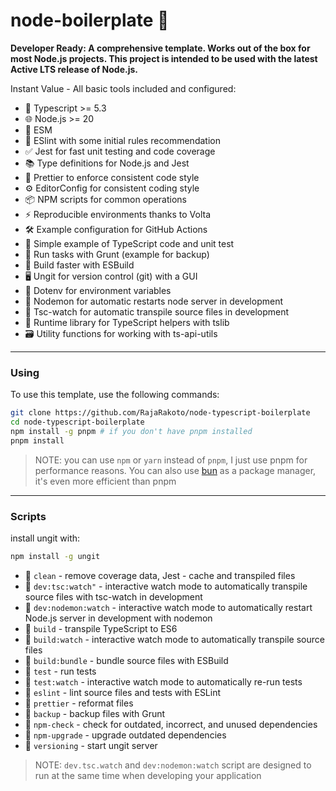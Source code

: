 # node-boilerplate 🚀

**Developer Ready: A comprehensive template. Works out of the box for most Node.js projects. This project is intended to be used with the latest Active LTS release of Node.js.**

Instant Value - All basic tools included and configured:

- 🚀 Typescript >= 5.3
- 🌐 Node.js >= 20
- 🌈 ESM
- 🧹 ESlint with some initial rules recommendation
- ✅ Jest for fast unit testing and code coverage
- 📚 Type definitions for Node.js and Jest
- 🎨 Prettier to enforce consistent code style
- ⚙️ EditorConfig for consistent coding style
- 📦 NPM scripts for common operations
- ⚡ Reproducible environments thanks to Volta
- 🛠️ Example configuration for GitHub Actions
- 📝 Simple example of TypeScript code and unit test
- 🐗 Run tasks with Grunt (example for backup)
- 🚄 Build faster with ESBuild
- 🖥️ Ungit for version control (git) with a GUI
- 🔑 Dotenv for environment variables
- 🔄 Nodemon for automatic restarts node server in development
- 🔌 Tsc-watch for automatic transpile source files in development
- 📘 Runtime library for TypeScript helpers with tslib
- 🗃️ Utility functions for working with ts-api-utils

---

### Using 

To use this template, use the following commands:

```bash
git clone https://github.com/RajaRakoto/node-typescript-boilerplate
cd node-typescript-boilerplate
npm install -g pnpm # if you don't have pnpm installed
pnpm install
```

> NOTE: you can use `npm` or `yarn` instead of `pnpm`, I just use pnpm for performance reasons. You can also use [bun](https://bun.sh/) as a package manager, it's even more efficient than pnpm

---

### Scripts 

install ungit with:

```bash
npm install -g ungit
```

- 📜 `clean` - remove coverage data, Jest - cache and transpiled files 
- 📜 `dev:tsc:watch"` - interactive watch mode to automatically transpile source files with tsc-watch in development 
- 📜 `dev:nodemon:watch` - interactive watch mode to automatically restart Node.js server in development with nodemon 
- 📜 `build` - transpile TypeScript to ES6 
- 📜 `build:watch` - interactive watch mode to automatically transpile source files 
- 📜 `build:bundle` - bundle source files with ESBuild 
- 📜 `test` - run tests 
- 📜 `test:watch` - interactive watch mode to automatically re-run tests 
- 📜 `eslint` - lint source files and tests with ESLint 
- 📜 `prettier` - reformat files 
- 📜 `backup` - backup files with Grunt 
- 📜 `npm-check` - check for outdated, incorrect, and unused dependencies 
- 📜 `npm-upgrade` - upgrade outdated dependencies 
- 📜 `versioning` - start ungit server 

> NOTE: `dev.tsc.watch` and `dev:nodemon:watch` script are designed to run at the same time when developing your application 